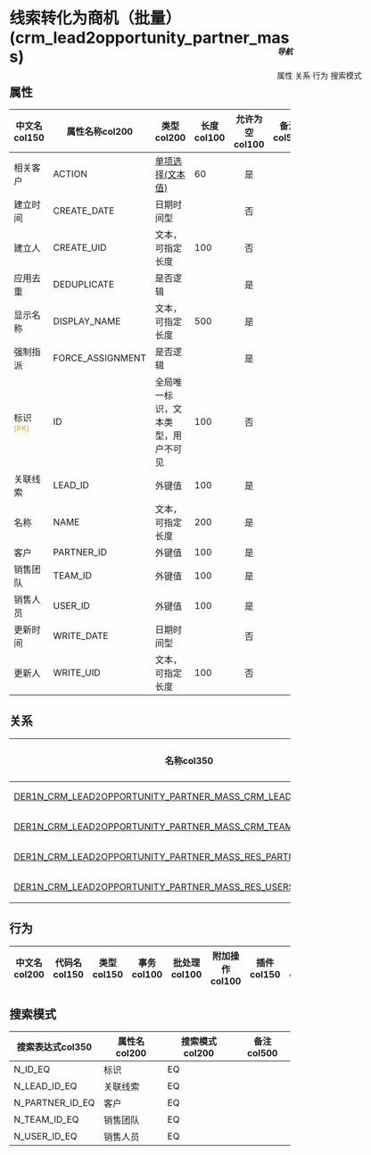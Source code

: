 # 线索转化为商机（批量）(crm_lead2opportunity_partner_mass)  <!-- {docsify-ignore-all} -->


## 属性
|    中文名col150 | 属性名称col200           | 类型col200     | 长度col100    |允许为空col100    |  备注col500  |
| --------   |------------| -----  | -----  | :----: | -------- |
|相关客户|ACTION|[单项选择(文本值)](index/dictionary_index#crm_lead2opportunity_partner_mass_action "相关客户")|60|是||
|建立时间|CREATE_DATE|日期时间型||否||
|建立人|CREATE_UID|文本，可指定长度|100|否||
|应用去重|DEDUPLICATE|是否逻辑||是||
|显示名称|DISPLAY_NAME|文本，可指定长度|500|是||
|强制指派|FORCE_ASSIGNMENT|是否逻辑||是||
|标识<sup class="footnote-symbol"><font color=orange>[PK]</font></sup>|ID|全局唯一标识，文本类型，用户不可见|100|否||
|关联线索|LEAD_ID|外键值|100|是||
|名称|NAME|文本，可指定长度|200|是||
|客户|PARTNER_ID|外键值|100|是||
|销售团队|TEAM_ID|外键值|100|是||
|销售人员|USER_ID|外键值|100|是||
|更新时间|WRITE_DATE|日期时间型||否||
|更新人|WRITE_UID|文本，可指定长度|100|否||


## 关系

<el-row>
<el-tabs v-model="show_der">
<el-tab-pane label="从关系" name="minor">

|  名称col350   | 主实体col200   | 关系类型col200   |    备注col500  |
| -------- |---------- |-----------|----- |
|[DER1N_CRM_LEAD2OPPORTUNITY_PARTNER_MASS_CRM_LEAD_LEAD_ID](der/DER1N_CRM_LEAD2OPPORTUNITY_PARTNER_MASS_CRM_LEAD_LEAD_ID)|[线索/商机(CRM_LEAD)](module/crm/crm_lead)|1:N关系||
|[DER1N_CRM_LEAD2OPPORTUNITY_PARTNER_MASS_CRM_TEAM_TEAM_ID](der/DER1N_CRM_LEAD2OPPORTUNITY_PARTNER_MASS_CRM_TEAM_TEAM_ID)|[销售团队(CRM_TEAM)](module/crm/crm_team)|1:N关系||
|[DER1N_CRM_LEAD2OPPORTUNITY_PARTNER_MASS_RES_PARTNER_PARTNER_ID](der/DER1N_CRM_LEAD2OPPORTUNITY_PARTNER_MASS_RES_PARTNER_PARTNER_ID)|[联系人(RES_PARTNER)](module/base/res_partner)|1:N关系||
|[DER1N_CRM_LEAD2OPPORTUNITY_PARTNER_MASS_RES_USERS_USER_ID](der/DER1N_CRM_LEAD2OPPORTUNITY_PARTNER_MASS_RES_USERS_USER_ID)|[用户(RES_USERS)](module/base/res_users)|1:N关系||

</el-tab-pane>
</el-tabs>
</el-row>

## 行为
| 中文名col200    | 代码名col150    | 类型col150    | 事务col100   | 批处理col100   | 附加操作col100  | 插件col150    |  备注col300  |
| -------- |---------- |----------- |:----:|:----:|---------| ----- | ----- |

## 搜索模式
|   搜索表达式col350   |    属性名col200    |    搜索模式col200        |备注col500  |
| -------- |------------|------------|------|
|N_ID_EQ|标识|EQ||
|N_LEAD_ID_EQ|关联线索|EQ||
|N_PARTNER_ID_EQ|客户|EQ||
|N_TEAM_ID_EQ|销售团队|EQ||
|N_USER_ID_EQ|销售人员|EQ||

<div style="display: block; overflow: hidden; position: fixed; top: 140px; right: 100px;">

##### 导航
<el-anchor >
<el-anchor-link :href="`#/module/crm/crm_lead2opportunity_partner_mass?id=属性`">
  属性
</el-anchor-link>
<el-anchor-link :href="`#/module/crm/crm_lead2opportunity_partner_mass?id=关系`">
  关系
</el-anchor-link>
<el-anchor-link :href="`#/module/crm/crm_lead2opportunity_partner_mass?id=行为`">
  行为
</el-anchor-link>
<el-anchor-link :href="`#/module/crm/crm_lead2opportunity_partner_mass?id=搜索模式`">
  搜索模式
</el-anchor-link>
</el-anchor>
</div>

<script>
 const { createApp } = Vue
  createApp({
    data() {
      return {
show_der:'minor',


      }
    },
    methods: {
    }
  }).use(ElementPlus).mount('#app')
</script>